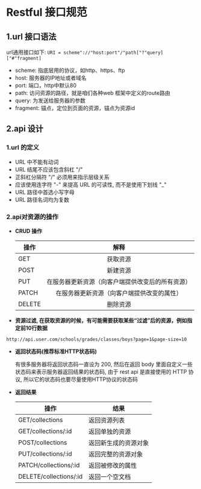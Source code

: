 # Restful 接口规范

## 1.url 接口语法

url通用接口如下: `URI = scheme"://"host:port"/"path["?"query]["#"fragment]`

* scheme: 指底层用的协议，如http、https、ftp
* host: 服务器的IP地址或者域名
* port: 端口，http中默认80
* path: 访问资源的路径，就是咱们各种web 框架中定义的route路由
* query: 为发送给服务器的参数
* fragment: 锚点，定位到页面的资源，锚点为资源id

## 2.api 设计

### 1.url 的定义

* URL 中不能有动词
* URL 结尾不应该包含斜杠 "/"
* 正斜杠分隔符 "/" 必须用来指示层级关系
* 应该使用连字符 "-" 来提高 URL 的可读性, 而不是使用下划线 "_"
* URL 路径中首选小写字母
* URL 路径名词均为复数

### 2.api对资源的操作

* **CRUD 操作**

  | 操作   |                       解释                       |
  | ------ | :----------------------------------------------: |
  | GET    |                     获取资源                     |
  | POST   |                     新建资源                     |
  | PUT    | 在服务器更新资源（向客户端提供改变后的所有资源） |
  | PATCH  |    在服务器更新资源（向客户端提供改变的属性）    |
  | DELETE |                     删除资源                     |


*  **资源过滤, 在获取资源的时候，有可能需要获取某些“过滤”后的资源，例如指定前10行数据**

  ```http
  http://api.user.com/schools/grades/classes/boys?page=1&page-size=10
  ```

* **返回状态码(推荐标准HTTP状态码)**

  有很多服务器将返回状态码一直设为 200, 然后在返回 body 里面自定义一些状态码来表示服务器返回结果的状态码, 由于 rest api 是直接使用的 HTTP 协议, 所以它的状态码也要尽量使用HTTP协议的状态码

* **返回结果**

  | 操作                   | 结果                 |
  | ---------------------- | -------------------- |
  | GET/collections        | 返回资源列表         |
  | GET/collections/:id    | 返回单独的资源       |
  | POST/collections       | 返回新生成的资源对象 |
  | PUT/collections/:id    | 返回完整的资源对象   |
  | PATCH/collections/:id  | 返回被修改的属性     |
  | DELETE/collections/:id | 返回一个空文档       |

